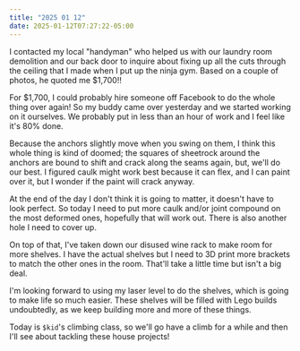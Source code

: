 ```yaml
---
title: "2025 01 12"
date: 2025-01-12T07:27:22-05:00
---
```


I contacted my local "handyman" who helped us with our laundry room demolition
and our back door to inquire about fixing up all the cuts through the ceiling
that I made when I put up the ninja gym. Based on a couple of photos, he quoted
me $1,700!!

For $1,700, I could probably hire someone off Facebook to do the whole thing
over again! So my buddy came over yesterday and we started working on it
ourselves. We probably put in less than an hour of work and I feel like it's 80%
done.

Because the anchors slightly move when you swing on them, I think this whole
thing is kind of doomed; the squares of sheetrock around the anchors are bound
to shift and crack along the seams again, but, we'll do our best. I figured
caulk might work best because it can flex, and I can paint over it, but I wonder
if the paint will crack anyway.

At the end of the day I don't think it is going to matter, it doesn't have to
look perfect. So today I need to put more caulk and/or joint compound on the
most deformed ones, hopefully that will work out. There is also another hole I
need to cover up.

On top of that, I've taken down our disused wine rack to make room for more
shelves. I have the actual shelves but I need to 3D print more brackets to match
the other ones in the room. That'll take a little time but isn't a big deal.

I'm looking forward to using my laser level to do the shelves, which is going to
make life so much easier. These shelves will be filled with Lego builds
undoubtedly, as we keep building more and more of these things.

Today is `$kid`'s climbing class, so we'll go have a climb for a while and then
I'll see about tackling these house projects!
